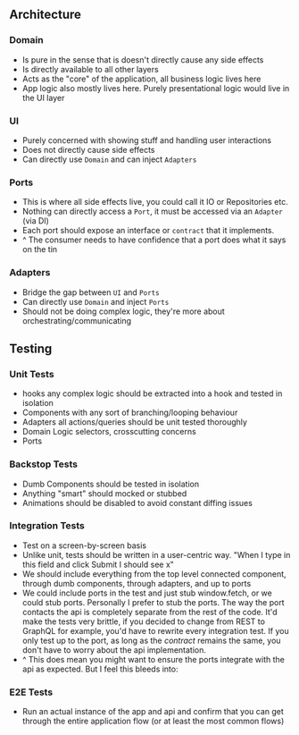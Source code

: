 ## Architecture
### Domain
- Is pure in the sense that is doesn't directly cause any side effects
- Is directly available to all other layers
- Acts as the "core" of the application, all business logic lives here
- App logic also mostly lives here. Purely presentational logic would live in the UI layer
### UI
- Purely concerned with showing stuff and handling user interactions
- Does not directly cause side effects
- Can directly use `Domain` and can inject `Adapters`
### Ports
- This is where all side effects live, you could call it IO or Repositories etc.
- Nothing can directly access a `Port`, it must be accessed via an `Adapter` (via DI)
- Each port should expose an interface or `contract` that it implements.
- ^ The consumer needs to have confidence that a port does what it says on the tin
### Adapters
- Bridge the gap between `UI` and `Ports`
- Can directly use `Domain` and inject `Ports`
- Should not be doing complex logic, they're more about orchestrating/communicating

## Testing
### Unit Tests
- hooks
  any complex logic should be extracted into a hook and tested in isolation
- Components with any sort of branching/looping behaviour
- Adapters
  all actions/queries should be unit tested thoroughly
- Domain Logic
  selectors, crosscutting concerns
- Ports
### Backstop Tests
- Dumb Components should be tested in isolation
- Anything "smart" should mocked or stubbed
- Animations should be disabled to avoid constant diffing issues
### Integration Tests
- Test on a screen-by-screen basis
- Unlike unit, tests should be written in a user-centric way. "When I type in this field and click Submit I should see x"
- We should include everything from the top level connected component, through dumb components, through adapters, and up to ports
- We could include ports in the test and just stub window.fetch, or we could stub ports. Personally I prefer to stub the ports. The way the port contacts the api is completely separate from the rest of the code. It'd make the tests very brittle, if you decided to change from REST to GraphQL for example, you'd have to rewrite every integration test. If you only test up to the port, as long as the _contract_ remains the same, you don't have to worry about the api implementation.
- ^ This does mean you might want to ensure the ports integrate with the api as expected. But I feel this bleeds into:
### E2E Tests
- Run an actual instance of the app and api and confirm that you can get through the entire application flow (or at least the most common flows)
